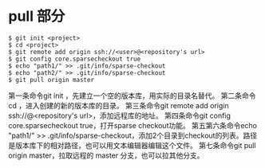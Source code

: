 # pull 部分

```
$ git init <project>
$ cd <project>
$ git remote add origin ssh://<user>@<repository's url>
$ git config core.sparsecheckout true
$ echo "path1/" >> .git/info/sparse-checkout
$ echo "path2/" >> .git/info/sparse-checkout
$ git pull origin master
```
第一条命令git init <project>，先建立一个空的版本库，用实际的目录名替代。
第二条命令cd <project>，进入创建的新的版本库的目录。
第三条命令git remote add origin ssh://<user>@<repository's url>，添加远程库的地址。
第四条命令git config core.sparsecheckout true，打开sparse checkout功能。
第五第六条命令echo "path1/" >> .git/info/sparse-checkout，添加2个目录到checkout的列表。路径是版本库下的相对路径，也可以用文本编辑器编辑这个文件。
第七条命令git pull origin master，拉取远程的 master 分支，也可以拉其他分支。

